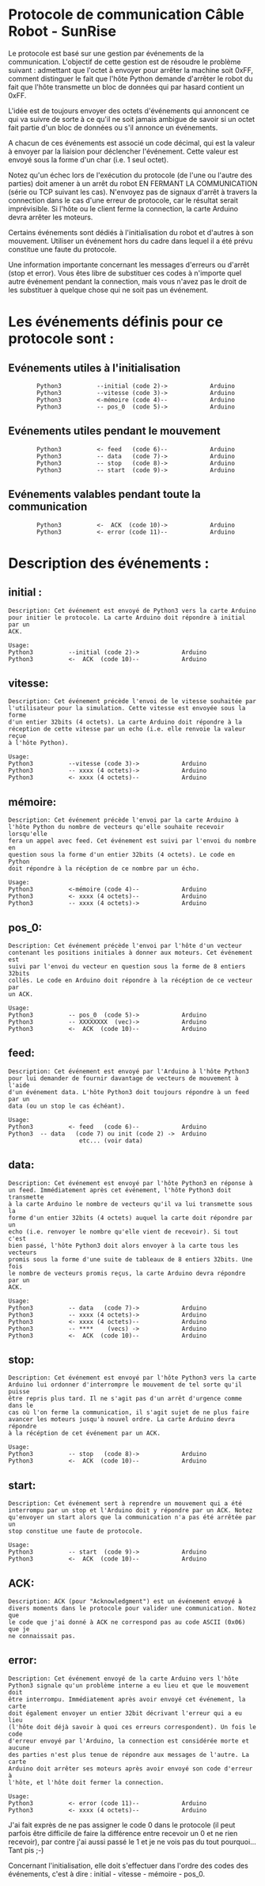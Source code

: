 # Protocole de communication Câble Robot - SunRise

Le protocole est basé sur une gestion par événements de la communication.
L'objectif de cette gestion est de résoudre le problème suivant : admettant
que l'octet à envoyer pour arrêter la machine soit 0xFF, comment distinguer le
fait que l'hôte Python demande d'arrêter le robot du fait que l'hôte
transmette un bloc de données qui par hasard contient un 0xFF.

L'idée est de toujours envoyer des octets d'événements qui annoncent ce qui
va suivre de sorte à ce qu'il ne soit jamais ambigue de savoir si un octet
fait partie d'un bloc de données ou s'il annonce un événements.

A chacun de ces événements est associé un code décimal, qui est la valeur
à envoyer par la liaision pour déclencher l'événement. Cette valeur est
envoyé sous la forme d'un char (i.e. 1 seul octet).

Notez qu'un échec lors de l'exécution du protocole (de l'une ou l'autre des
parties) doit amener à un arrêt du robot EN FERMANT LA COMMUNICATION (série
ou TCP suivant les cas). N'envoyez pas de signaux d'arrêt à travers la
connection dans le cas d'une erreur de protocole, car le résultat serait
imprévisible. Si l'hôte ou le client ferme la connection, la carte Arduino
devra arrêter les moteurs.

Certains événements sont dédiés à l'initialisation du robot et d'autres à
son mouvement. Utiliser un événement hors du cadre dans lequel il a été
prévu constitue une faute du protocole.

Une information importante concernant les messages d'erreurs ou d'arrêt (stop
et error). Vous êtes libre de substituer ces codes à n'importe quel autre
événement pendant la connection, mais vous n'avez pas le droit de les
substituer à quelque chose qui ne soit pas un événement.

# Les événements définis pour ce protocole sont :

## Evénements utiles à l'initialisation
            Python3          --initial (code 2)->            Arduino
            Python3          --vitesse (code 3)->            Arduino
            Python3          <-mémoire (code 4)--            Arduino
            Python3          -- pos_0  (code 5)->            Arduino
## Evénements utiles pendant le mouvement
            Python3          <- feed   (code 6)--            Arduino
            Python3          -- data   (code 7)->            Arduino
            Python3          -- stop   (code 8)->            Arduino
            Python3          -- start  (code 9)->            Arduino
## Evénements valables pendant toute la communication
            Python3          <-  ACK  (code 10)->            Arduino
            Python3          <- error (code 11)--            Arduino

# Description des événements :

## initial :

    Description: Cet événement est envoyé de Python3 vers la carte Arduino
    pour initier le protocole. La carte Arduino doit répondre à initial par un
    ACK.

    Usage:
    Python3          --initial (code 2)->            Arduino
    Python3          <-  ACK  (code 10)--            Arduino

## vitesse:

    Description: Cet événement précède l'envoi de le vitesse souhaitée par
    l'utilisateur pour la simulation. Cette vitesse est envoyée sous la forme
    d'un entier 32bits (4 octets). La carte Arduino doit répondre à la
    réception de cette vitesse par un echo (i.e. elle renvoie la valeur reçue
    à l'hôte Python).

    Usage:
    Python3          --vitesse (code 3)->            Arduino
    Python3          -- xxxx (4 octets)->            Arduino
    Python3          <- xxxx (4 octets)--            Arduino

## mémoire:

    Description: Cet événement précède l'envoi par la carte Arduino à
    l'hôte Python du nombre de vecteurs qu'elle souhaite recevoir lorsqu'elle
    fera un appel avec feed. Cet événement est suivi par l'envoi du nombre en
    question sous la forme d'un entier 32bits (4 octets). Le code en Python
    doit répondre à la récéption de ce nombre par un écho.

    Usage:
    Python3          <-mémoire (code 4)--            Arduino
    Python3          <- xxxx (4 octets)--            Arduino
    Python3          -- xxxx (4 octets)->            Arduino

## pos_0:

    Description: Cet événement précède l'envoi par l'hôte d'un vecteur
    contenant les positions initiales à donner aux moteurs. Cet événement est
    suivi par l'envoi du vecteur en question sous la forme de 8 entiers 32bits
    collés. Le code en Arduino doit répondre à la récéption de ce vecteur par
    un ACK.

    Usage:
    Python3          -- pos_0  (code 5)->            Arduino
    Python3          -- XXXXXXXX  (vec)->            Arduino
    Python3          <-  ACK  (code 10)--            Arduino

## feed:

    Description: Cet événement est envoyé par l'Arduino à l'hôte Python3
    pour lui demander de fournir davantage de vecteurs de mouvement à l'aide
    d'un événement data. L'hôte Python3 doit toujours répondre à un feed par un
    data (ou un stop le cas échéant).

    Usage:
    Python3          <- feed   (code 6)--            Arduino
    Python3  -- data   (code 7) ou init (code 2) ->  Arduino
                        etc... (voir data)

## data:

    Description: Cet événement est envoyé par l'hôte Python3 en réponse à
    un feed. Immédiatement après cet événement, l'hôte Python3 doit transmette
    à la carte Arduino le nombre de vecteurs qu'il va lui transmette sous la
    forme d'un entier 32bits (4 octets) auquel la carte doit répondre par un
    echo (i.e. renvoyer le nombre qu'elle vient de recevoir). Si tout c'est
    bien passé, l'hôte Python3 doit alors envoyer à la carte tous les vecteurs
    promis sous la forme d'une suite de tableaux de 8 entiers 32bits. Une fois
    le nombre de vecteurs promis reçus, la carte Arduino devra répondre par un
    ACK.

    Usage:
    Python3          -- data   (code 7)->            Arduino
    Python3          -- xxxx (4 octets)->            Arduino
    Python3          <- xxxx (4 octets)--            Arduino
    Python3          -- ****    (vecs) ->            Arduino
    Python3          <-  ACK  (code 10)--            Arduino

## stop:

    Description: Cet événement est envoyé par l'hôte Python3 vers la carte
    Arduino lui ordonner d'interrompre le mouvement de tel sorte qu'il puisse
    être repris plus tard. Il ne s'agit pas d'un arrêt d'urgence comme dans le
    cas où l'on ferme la communication, il s'agit sujet de ne plus faire
    avancer les moteurs jusqu'à nouvel ordre. La carte Arduino devra répondre
    à la récéption de cet événement par un ACK.

    Usage:
    Python3          -- stop   (code 8)->            Arduino
    Python3          <-  ACK  (code 10)--            Arduino

## start:

    Description: Cet événement sert à reprendre un mouvement qui a été
    interrompu par un stop et l'Arduino doit y répondre par un ACK. Notez
    qu'envoyer un start alors que la communication n'a pas été arrêtée par un
    stop constitue une faute de protocole.

    Usage:
    Python3          -- start  (code 9)->            Arduino
    Python3          <-  ACK  (code 10)--            Arduino

## ACK:

    Description: ACK (pour "Acknowledgment") est un événement envoyé à
    divers moments dans le protocole pour valider une communication. Notez que
    le code que j'ai donné à ACK ne correspond pas au code ASCII (0x06) que je
    ne connaissait pas.

## error:

    Description: Cet événement envoyé de la carte Arduino vers l'hôte
    Python3 signale qu'un problème interne a eu lieu et que le mouvement doit
    être interrompu. Immédiatement après avoir envoyé cet événement, la carte
    doit également envoyer un entier 32bit décrivant l'erreur qui a eu lieu
    (l'hôte doit déjà savoir à quoi ces erreurs correspondent). Un fois le code
    d'erreur envoyé par l'Arduino, la connection est considérée morte et aucune
    des parties n'est plus tenue de répondre aux messages de l'autre. La carte
    Arduino doit arrêter ses moteurs après avoir envoyé son code d'erreur à
    l'hôte, et l'hôte doit fermer la connection.

    Usage:
    Python3          <- error (code 11)--            Arduino
    Python3          <- xxxx (4 octets)--            Arduino


J'ai fait exprès de ne pas assigner le code 0 dans le protocole (il peut
parfois être difficile de faire la différence entre recevoir un 0 et ne rien
recevoir), par contre j'ai aussi passé le 1 et je ne vois pas du tout
pourquoi... Tant pis ;-)

Concernant l'initialisation, elle doit s'effectuer dans l'ordre des codes des
événements, c'est à dire : initial - vitesse - mémoire - pos_0.
